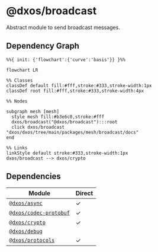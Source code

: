 # @dxos/broadcast

Abstract module to send broadcast messages.

## Dependency Graph

```mermaid
%%{ init: {'flowchart':{'curve':'basis'}} }%%

flowchart LR

%% Classes
classDef default fill:#fff,stroke:#333,stroke-width:1px
classDef root fill:#fff,stroke:#333,stroke-width:4px

%% Nodes

subgraph mesh [mesh]
  style mesh fill:#b3e6c0,stroke:#fff
  dxos/broadcast("@dxos/broadcast"):::root
  click dxos/broadcast "dxos/dxos/tree/main/packages/mesh/broadcast/docs"
end

%% Links
linkStyle default stroke:#333,stroke-width:1px
dxos/broadcast --> dxos/crypto
```

## Dependencies

| Module | Direct |
|---|---|
| [`@dxos/async`](../../../common/async/docs/README.md) | &check; |
| [`@dxos/codec-protobuf`](../../../common/codec-protobuf/docs/README.md) | &check; |
| [`@dxos/crypto`](../../../common/crypto/docs/README.md) | &check; |
| [`@dxos/debug`](../../../common/debug/docs/README.md) |  |
| [`@dxos/protocols`](../../../common/protocols/docs/README.md) | &check; |
